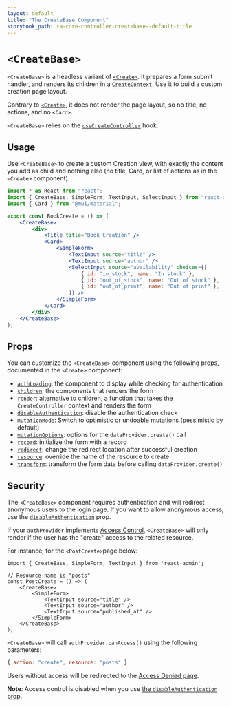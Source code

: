 ```yaml
---
layout: default
title: "The CreateBase Component"
storybook_path: ra-core-controller-createbase--default-title
---
```


# `<CreateBase>`

`<CreateBase>` is a headless variant of [`<Create>`](./Create.md). It prepares a form submit handler, and renders its children in a [`CreateContext`](./useCreateContext.md). Use it to build a custom creation page layout.

Contrary to [`<Create>`](./Create.md), it does not render the page layout, so no title, no actions, and no `<Card>`.

`<CreateBase>` relies on the [`useCreateController`](./useCreateController.md) hook.

## Usage

Use `<CreateBase>` to create a custom Creation view, with exactly the content you add as child and nothing else (no title, Card, or list of actions as in the `<Create>` component). 

```jsx
import * as React from "react";
import { CreateBase, SimpleForm, TextInput, SelectInput } from "react-admin";
import { Card } from "@mui/material";

export const BookCreate = () => ( 
    <CreateBase>
        <div>
            <Title title="Book Creation" />
            <Card>
                <SimpleForm>
                    <TextInput source="title" />
                    <TextInput source="author" />
                    <SelectInput source="availability" choices={[
                        { id: "in_stock", name: "In stock" },
                        { id: "out_of_stock", name: "Out of stock" },
                        { id: "out_of_print", name: "Out of print" },
                    ]} />
                </SimpleForm>
            </Card>
        </div>
    </CreateBase>
);
```

## Props

You can customize the `<CreateBase>` component using the following props, documented in the `<Create>` component:

* [`authLoading`](./Create.md#authloading): the component to display while checking for authentication
* [`children`](./Create.md#children): the components that renders the form
* [`render`](./Create.md#render): alternative to children, a function that takes the `CreateController` context and renders the form
* [`disableAuthentication`](./Create.md#disableauthentication): disable the authentication check
* [`mutationMode`](./Create.md#mutationmode): Switch to optimistic or undoable mutations (pessimistic by default)
* [`mutationOptions`](./Create.md#mutationoptions): options for the `dataProvider.create()` call
* [`record`](./Create.md#record): initialize the form with a record
* [`redirect`](./Create.md#redirect): change the redirect location after successful creation
* [`resource`](./Create.md#resource): override the name of the resource to create
* [`transform`](./Create.md#transform): transform the form data before calling `dataProvider.create()`

## Security

The `<CreateBase>` component requires authentication and will redirect anonymous users to the login page. If you want to allow anonymous access, use the [`disableAuthentication`](./Create.md#disableauthentication) prop.

If your `authProvider` implements [Access Control](./Permissions.md#access-control), `<CreateBase>`  will only render if the user has the "create" access to the related resource.

For instance, for the `<PostCreate>`page below:

```tsx
import { CreateBase, SimpleForm, TextInput } from 'react-admin';

// Resource name is "posts"
const PostCreate = () => (
    <CreateBase>
        <SimpleForm>
            <TextInput source="title" />
            <TextInput source="author" />
            <TextInput source="published_at" />
        </SimpleForm>
    </CreateBase>
);
```

`<CreateBase>` will call `authProvider.canAccess()` using the following parameters:

```jsx
{ action: "create", resource: "posts" }
```

Users without access will be redirected to the [Access Denied page](./Admin.md#accessdenied).

**Note**: Access control is disabled when you use [the `disableAuthentication` prop](./Create.md#disableauthentication).